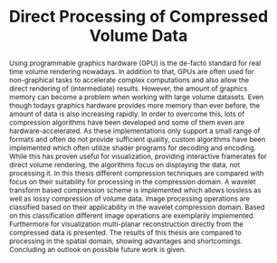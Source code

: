 ---
layout: publication
title: "Direct Processing of Compressed Volume Data"
key: 2008_msc_thesis
type: mscthesis
shortname: 
image:
image_large:

authors:
- hollt

journal: Masters Thesis
jourunal-short: 
school: Universität Koblenz-Landau
page_start: 
page_end: 
volume: 
issue: 
year: 2008
award: 

doi: 
pdf: 2008_msc_thesis.pdf
poster: 2008_msc_thesis_poster.pdf
video:

code:

abstract: "Using programmable graphics hardware (GPU) is the de-facto standard for real time volume rendering nowadays. In addition to that, GPUs are often used for non-graphical tasks to accelerate complex computations and also allow the direct rendering of (intermediate) results. 
However, the amount of graphics memory can become a problem when working with large volume datasets. Even though todays graphics hardware provides more memory than ever before, the amount of data is also increasing rapidly. 
In order to overcome this, lots of compression algorithms have been developed and some of them even are hardware-accelerated. As these implementations only support a small range of formats and often do not provide sufficient quality, custom algorithms have been implemented which often utilize shader programs for decoding and encoding. While this has proven useful for visualization, providing interactive framerates for direct volume rendering, the algorithms focus on displaying the data, not processing it. 
In this thesis different compression techniques are compared with focus on their suitability for processing in the compression domain. A wavelet transform based compression scheme is implemented which allows lossless as well as lossy compression of volume data. Image processing operations are classified based on their applicability in the wavelet compression domain. Based on this classification different image operations are exemplarily implemented. Furthermore for visualization multi-planar reconstruction directly from the compressed data is presented. 
The results of this thesis are compared to processing in the spatial domain, showing advantages and shortcomings. Concluding an outlook on possible future work is given."

---